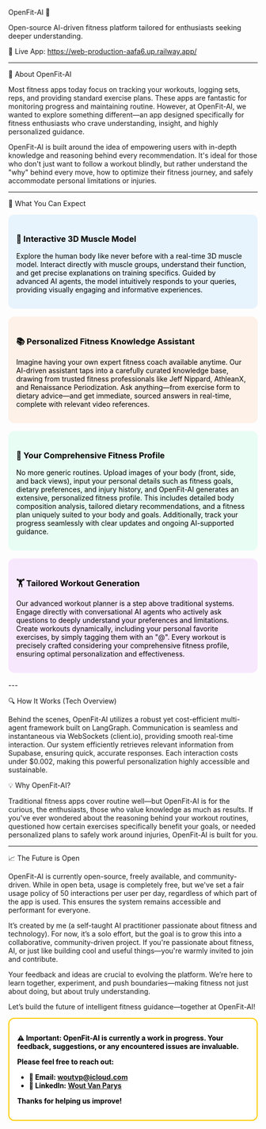 OpenFit-AI 🌟

Open-source AI-driven fitness platform tailored for enthusiasts seeking deeper understanding.

🔗 Live App: https://web-production-aafa6.up.railway.app/

---

🌟 About OpenFit-AI

Most fitness apps today focus on tracking your workouts, logging sets, reps, and providing standard exercise plans. These apps are fantastic for monitoring progress and maintaining routine. However, at OpenFit-AI, we wanted to explore something different—an app designed specifically for fitness enthusiasts who crave understanding, insight, and highly personalized guidance.

OpenFit-AI is built around the idea of empowering users with in-depth knowledge and reasoning behind every recommendation. It's ideal for those who don't just want to follow a workout blindly, but rather understand the "why" behind every move, how to optimize their fitness journey, and safely accommodate personal limitations or injuries.

---

🚀 What You Can Expect

<div style="
  background-color: #e8f4fd;
  border-radius: 12px;
  padding: 16px;
  margin-bottom: 16px;
  color: #000;
">

### 🧬 Interactive 3D Muscle Model

Explore the human body like never before with a real-time 3D muscle model. Interact directly with muscle groups, understand their function, and get precise explanations on training specifics. Guided by advanced AI agents, the model intuitively responds to your queries, providing visually engaging and informative experiences.

</div>

<div style="
  background-color: #fdf1e8;
  border-radius: 12px;
  padding: 16px;
  margin-bottom: 16px;
  color: #000;
">

### 📚 Personalized Fitness Knowledge Assistant

Imagine having your own expert fitness coach available anytime. Our AI-driven assistant taps into a carefully curated knowledge base, drawing from trusted fitness professionals like Jeff Nippard, AthleanX, and Renaissance Periodization. Ask anything—from exercise form to dietary advice—and get immediate, sourced answers in real-time, complete with relevant video references.

</div>

<div style="
  background-color: #e8fdf4;
  border-radius: 12px;
  padding: 16px;
  margin-bottom: 16px;
  color: #000;
">

### 💪 Your Comprehensive Fitness Profile

No more generic routines. Upload images of your body (front, side, and back views), input your personal details such as fitness goals, dietary preferences, and injury history, and OpenFit-AI generates an extensive, personalized fitness profile. This includes detailed body composition analysis, tailored dietary recommendations, and a fitness plan uniquely suited to your body and goals. Additionally, track your progress seamlessly with clear updates and ongoing AI-supported guidance.

</div>

<div style="
  background-color: #f8e8fd;
  border-radius: 12px;
  padding: 16px;
  margin-bottom: 16px;
  color: #000;
">

### 🏋️ Tailored Workout Generation

Our advanced workout planner is a step above traditional systems. Engage directly with conversational AI agents who actively ask questions to deeply understand your preferences and limitations. Create workouts dynamically, including your personal favorite exercises, by simply tagging them with an "@". Every workout is precisely crafted considering your comprehensive fitness profile, ensuring optimal personalization and effectiveness.

</div>
---

🔍 How It Works (Tech Overview)

Behind the scenes, OpenFit-AI utilizes a robust yet cost-efficient multi-agent framework built on LangGraph. Communication is seamless and instantaneous via WebSockets (client.io), providing smooth real-time interaction. Our system efficiently retrieves relevant information from Supabase, ensuring quick, accurate responses. Each interaction costs under $0.002, making this powerful personalization highly accessible and sustainable.

💡 Why OpenFit-AI?

Traditional fitness apps cover routine well—but OpenFit-AI is for the curious, the enthusiasts, those who value knowledge as much as results. If you've ever wondered about the reasoning behind your workout routines, questioned how certain exercises specifically benefit your goals, or needed personalized plans to safely work around injuries, OpenFit-AI is built for you.

---

📈 The Future is Open

OpenFit-AI is currently open-source, freely available, and community-driven. While in open beta, usage is completely free, but we've set a fair usage policy of 50 interactions per user per day, regardless of which part of the app is used. This ensures the system remains accessible and performant for everyone.

It’s created by me (a self-taught AI practitioner passionate about fitness and technology). For now, it’s a solo effort, but the goal is to grow this into a collaborative, community-driven project. If you're passionate about fitness, AI, or just like building cool and useful things—you're warmly invited to join and contribute.

Your feedback and ideas are crucial to evolving the platform. We’re here to learn together, experiment, and push boundaries—making fitness not just about doing, but about truly understanding.

Let’s build the future of intelligent fitness guidance—together at OpenFit-AI!


<div style="
  background-color: #ffffff;
  border-radius: 12px;
  padding: 16px;
  margin-bottom: 20px;
  border: 2px solid #ffcc00;
  color: #000;
  font-weight: bold;
">

⚠️ **Important:** OpenFit-AI is currently a work in progress. Your feedback, suggestions, or any encountered issues are invaluable.

Please feel free to reach out:

- 📩 **Email:** [woutvp@icloud.com](mailto:woutvp@icloud.com)  
- 💼 **LinkedIn:** [Wout Van Parys](https://www.linkedin.com/in/wout-van-parys-a9a28420a/)

Thanks for helping us improve!

</div>